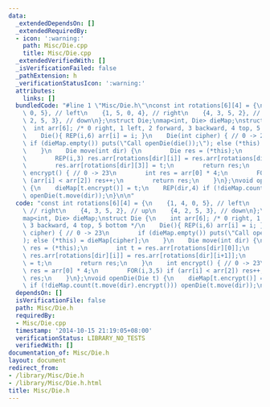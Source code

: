 ```yaml
---
data:
  _extendedDependsOn: []
  _extendedRequiredBy:
  - icon: ':warning:'
    path: Misc/Die.cpp
    title: Misc/Die.cpp
  _extendedVerifiedWith: []
  _isVerificationFailed: false
  _pathExtension: h
  _verificationStatusIcon: ':warning:'
  attributes:
    links: []
  bundledCode: "#line 1 \"Misc/Die.h\"\nconst int rotations[6][4] = {\n    {1, 4,\
    \ 0, 5}, // left\n    {1, 5, 0, 4}, // right\n    {4, 3, 5, 2}, // up\n    {4,\
    \ 2, 5, 3}, // down\n};\nstruct Die;\nmap<int, Die> dieMap;\nstruct Die {\n  \
    \  int arr[6]; /* 0 right, 1 left, 2 forward, 3 backward, 4 top, 5 bottom */\n\
    \    Die(){ REP(i,6) arr[i] = i; }\n    Die(int cipher) { // 0 -> 23\n       \
    \ if (dieMap.empty()) puts(\"Call openDie(die());\"); else (*this) = dieMap[cipher];\n\
    \    }\n    Die move(int dir) {\n        Die res = (*this);\n        int t = res.arr[rotations[dir][0]];\n\
    \        REP(i,3) res.arr[rotations[dir][i]] = res.arr[rotations[dir][i+1]];\n\
    \        res.arr[rotations[dir][3]] = t;\n        return res;\n    }\n    int\
    \ encrypt() { // 0 -> 23\n        int res = arr[0] * 4;\n        FOR(i,3,5) if\
    \ (arr[i] < arr[2]) res++;\n        return res;\n    }\n};\nvoid openDie(Die t)\
    \ {\n    dieMap[t.encrypt()] = t;\n    REP(dir,4) if (!dieMap.count(t.move(dir).encrypt()))\
    \ openDie(t.move(dir));\n}\n\n"
  code: "const int rotations[6][4] = {\n    {1, 4, 0, 5}, // left\n    {1, 5, 0, 4},\
    \ // right\n    {4, 3, 5, 2}, // up\n    {4, 2, 5, 3}, // down\n};\nstruct Die;\n\
    map<int, Die> dieMap;\nstruct Die {\n    int arr[6]; /* 0 right, 1 left, 2 forward,\
    \ 3 backward, 4 top, 5 bottom */\n    Die(){ REP(i,6) arr[i] = i; }\n    Die(int\
    \ cipher) { // 0 -> 23\n        if (dieMap.empty()) puts(\"Call openDie(die());\"\
    ); else (*this) = dieMap[cipher];\n    }\n    Die move(int dir) {\n        Die\
    \ res = (*this);\n        int t = res.arr[rotations[dir][0]];\n        REP(i,3)\
    \ res.arr[rotations[dir][i]] = res.arr[rotations[dir][i+1]];\n        res.arr[rotations[dir][3]]\
    \ = t;\n        return res;\n    }\n    int encrypt() { // 0 -> 23\n        int\
    \ res = arr[0] * 4;\n        FOR(i,3,5) if (arr[i] < arr[2]) res++;\n        return\
    \ res;\n    }\n};\nvoid openDie(Die t) {\n    dieMap[t.encrypt()] = t;\n    REP(dir,4)\
    \ if (!dieMap.count(t.move(dir).encrypt())) openDie(t.move(dir));\n}\n\n"
  dependsOn: []
  isVerificationFile: false
  path: Misc/Die.h
  requiredBy:
  - Misc/Die.cpp
  timestamp: '2014-10-15 21:19:05+08:00'
  verificationStatus: LIBRARY_NO_TESTS
  verifiedWith: []
documentation_of: Misc/Die.h
layout: document
redirect_from:
- /library/Misc/Die.h
- /library/Misc/Die.h.html
title: Misc/Die.h
---
```

